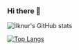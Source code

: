 ### Hi there 👋

![İlknur's GitHub stats](https://github-readme-stats.vercel.app/api?username=ilknur&theme=midnight-purple&show_icons=true)

[![Top Langs](https://github-readme-stats.vercel.app/api/top-langs/?username=ilknurs)](https://github.com/ilknurs/ilknurs)

<!--
**ilknurs/ilknurs** is a ✨ _special_ ✨ repository because its `README.md` (this file) appears on your GitHub profile.

Here are some ideas to get you started:

- 🔭 I’m currently working on ...
- 🌱 I’m currently learning ...
- 👯 I’m looking to collaborate on ...
- 🤔 I’m looking for help with ...
- 💬 Ask me about ...
- 📫 How to reach me: ...
- 😄 Pronouns: ...
- ⚡ Fun fact: ...
-->
